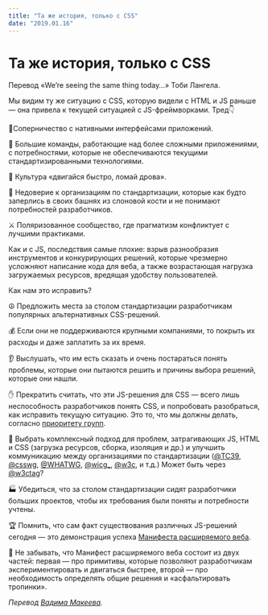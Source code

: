 ```yaml
---
title: "Та же история, только с CSS"
date: "2019.01.16"
---
```


# Та же история, только с CSS

Перевод «We’re seeing the same thing today…» Тоби Лангела.

Мы видим ту же ситуацию с CSS, которую видели с HTML и JS раньше — она привела к текущей ситуацией с JS-фреймворками. Тред👇

📱Соперничество с нативными интерфейсами приложений.

🐘 Большие команды, работающие над более сложными приложениями, с потребностями, которые не обеспечиваются текущими стандартизированными технологиями.

🚀 Культура «двигайся быстро, ломай дрова».

🏰 Недоверие к организациям по стандартизации, которые как будто заперлись в своих башнях из слоновой кости и не понимают потребностей разработчиков.

⚔️ Поляризованное сообщество, где прагматизм конфликтует с лучшими практиками.

Как и с JS, последствия самые плохие: взрыв разнообразия инструментов и конкурирующих решений, которые чрезмерно усложняют написание кода для веба, а также возрастающая нагрузка загружаемых ресурсов, вредящая удобству пользователей.

Как нам это исправить?

☮️ Предложить места за столом стандартизации разработчикам популярных альтернативных CSS-решений.

💰 Если они не поддерживаются крупными компаниями, то покрыть их расходы и даже заплатить за их время.

👂 Выслушать, что им есть сказать и очень постараться понять проблемы, которые они пытаются решить и причины выбора решений, которые они нашли.

✋ Прекратить считать, что эти JS-решения для CSS — всего лишь неспособность разработчиков понять CSS, и попробовать разобраться, как исправить текущую ситуацию. Это то, что мы должны делать, согласно [приоритету групп](https://www.w3.org/TR/html-design-principles/#priority-of-constituencies).

🤝 Выбрать комплексный подход для проблем, затрагивающих JS, HTML и CSS (загрузка ресурсов, сборка, изоляция и др.) и улучшить коммуникацию между организациями по стандартизации ([@TC39](http://twitter.com/TC39), [@csswg](http://twitter.com/csswg), [@WHATWG](http://twitter.com/WHATWG), [@wicg_](http://twitter.com/wicg_), [@w3c](http://twitter.com/w3c), и т.д.) Может быть через [@w3ctag](http://twitter.com/w3ctag)?

🏭 Убедиться, что за столом стандартизации сидят разработчики больших проектов, чтобы их требования были поняты и потребности учтены.

🏆 Помнить, что сам факт существования различных JS-решений сегодня — это демонстрация успеха [Манифеста расширяемого веба](https://github.com/extensibleweb/manifesto).

🐄 Не забывать, что Манифест расширяемого веба состоит из двух частей: первая — про примитивы, которые позволяют разработчикам экспериментировать и двигаться быстрее, второй — про необходимость определять общие решения и «асфальтировать тропинки».

*Перевод [Вадима Макеева](https://medium.com/@pepelsbey).*
